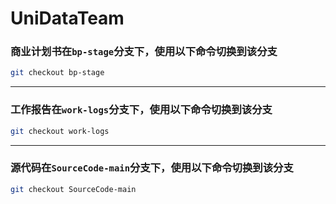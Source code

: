 # UniDataTeam

### 商业计划书在`bp-stage`分支下，使用以下命令切换到该分支

```bash
git checkout bp-stage
```

---

### 工作报告在`work-logs`分支下，使用以下命令切换到该分支

```bash
git checkout work-logs
```

---

### 源代码在`SourceCode-main`分支下，使用以下命令切换到该分支

```bash
git checkout SourceCode-main
```

